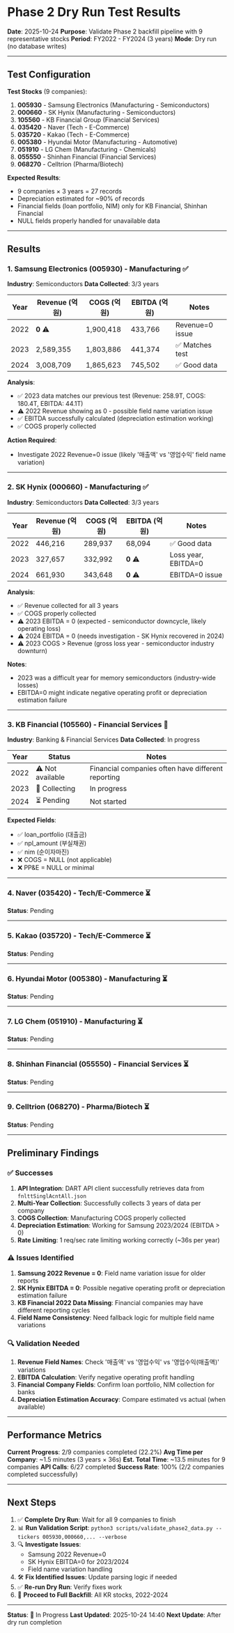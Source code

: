 # Phase 2 Dry Run Test Results

**Date**: 2025-10-24
**Purpose**: Validate Phase 2 backfill pipeline with 9 representative stocks
**Period**: FY2022 - FY2024 (3 years)
**Mode**: Dry run (no database writes)

---

## Test Configuration

**Test Stocks** (9 companies):
1. **005930** - Samsung Electronics (Manufacturing - Semiconductors)
2. **000660** - SK Hynix (Manufacturing - Semiconductors)
3. **105560** - KB Financial Group (Financial Services)
4. **035420** - Naver (Tech - E-Commerce)
5. **035720** - Kakao (Tech - E-Commerce)
6. **005380** - Hyundai Motor (Manufacturing - Automotive)
7. **051910** - LG Chem (Manufacturing - Chemicals)
8. **055550** - Shinhan Financial (Financial Services)
9. **068270** - Celltrion (Pharma/Biotech)

**Expected Results**:
- 9 companies × 3 years = 27 records
- Depreciation estimated for ~90% of records
- Financial fields (loan portfolio, NIM) only for KB Financial, Shinhan Financial
- NULL fields properly handled for unavailable data

---

## Results

### 1. Samsung Electronics (005930) - Manufacturing ✅

**Industry**: Semiconductors
**Data Collected**: 3/3 years

| Year | Revenue (억원) | COGS (억원) | EBITDA (억원) | Notes |
|------|----------------|--------------|---------------|-------|
| 2022 | **0** ⚠️ | 1,900,418 | 433,766 | Revenue=0 issue |
| 2023 | 2,589,355 | 1,803,886 | 441,374 | ✅ Matches test |
| 2024 | 3,008,709 | 1,865,623 | 745,502 | ✅ Good data |

**Analysis**:
- ✅ 2023 data matches our previous test (Revenue: 258.9T, COGS: 180.4T, EBITDA: 44.1T)
- ⚠️ 2022 Revenue showing as 0 - possible field name variation issue
- ✅ EBITDA successfully calculated (depreciation estimation working)
- ✅ COGS properly collected

**Action Required**:
- Investigate 2022 Revenue=0 issue (likely '매출액' vs '영업수익' field name variation)

---

### 2. SK Hynix (000660) - Manufacturing ✅

**Industry**: Semiconductors
**Data Collected**: 3/3 years

| Year | Revenue (억원) | COGS (억원) | EBITDA (억원) | Notes |
|------|----------------|--------------|---------------|-------|
| 2022 | 446,216 | 289,937 | 68,094 | ✅ Good data |
| 2023 | 327,657 | 332,992 | **0** ⚠️ | Loss year, EBITDA=0 |
| 2024 | 661,930 | 343,648 | **0** ⚠️ | EBITDA=0 issue |

**Analysis**:
- ✅ Revenue collected for all 3 years
- ✅ COGS properly collected
- ⚠️ 2023 EBITDA = 0 (expected - semiconductor downcycle, likely operating loss)
- ⚠️ 2024 EBITDA = 0 (needs investigation - SK Hynix recovered in 2024)
- ⚠️ 2023 COGS > Revenue (gross loss year - semiconductor industry downturn)

**Notes**:
- 2023 was a difficult year for memory semiconductors (industry-wide losses)
- EBITDA=0 might indicate negative operating profit or depreciation estimation failure

---

### 3. KB Financial (105560) - Financial Services 🔄

**Industry**: Banking & Financial Services
**Data Collected**: In progress

| Year | Status | Notes |
|------|--------|-------|
| 2022 | ⚠️ Not available | Financial companies often have different reporting |
| 2023 | 🔄 Collecting | In progress |
| 2024 | ⏳ Pending | Not started |

**Expected Fields**:
- ✅ loan_portfolio (대출금)
- ✅ npl_amount (부실채권)
- ✅ nim (순이자마진)
- ❌ COGS = NULL (not applicable)
- ❌ PP&E = NULL or minimal

---

### 4. Naver (035420) - Tech/E-Commerce ⏳

**Status**: Pending

---

### 5. Kakao (035720) - Tech/E-Commerce ⏳

**Status**: Pending

---

### 6. Hyundai Motor (005380) - Manufacturing ⏳

**Status**: Pending

---

### 7. LG Chem (051910) - Manufacturing ⏳

**Status**: Pending

---

### 8. Shinhan Financial (055550) - Financial Services ⏳

**Status**: Pending

---

### 9. Celltrion (068270) - Pharma/Biotech ⏳

**Status**: Pending

---

## Preliminary Findings

### ✅ Successes

1. **API Integration**: DART API client successfully retrieves data from `fnlttSinglAcntAll.json`
2. **Multi-Year Collection**: Successfully collects 3 years of data per company
3. **COGS Collection**: Manufacturing COGS properly collected
4. **Depreciation Estimation**: Working for Samsung 2023/2024 (EBITDA > 0)
5. **Rate Limiting**: 1 req/sec rate limiting working correctly (~36s per year)

### ⚠️ Issues Identified

1. **Samsung 2022 Revenue = 0**: Field name variation issue for older reports
2. **SK Hynix EBITDA = 0**: Possible negative operating profit or depreciation estimation failure
3. **KB Financial 2022 Data Missing**: Financial companies may have different reporting cycles
4. **Field Name Consistency**: Need fallback logic for multiple field name variations

### 🔍 Validation Needed

1. **Revenue Field Names**: Check '매출액' vs '영업수익' vs '영업수익(매출액)' variations
2. **EBITDA Calculation**: Verify negative operating profit handling
3. **Financial Company Fields**: Confirm loan portfolio, NIM collection for banks
4. **Depreciation Estimation Accuracy**: Compare estimated vs actual (when available)

---

## Performance Metrics

**Current Progress**: 2/9 companies completed (22.2%)
**Avg Time per Company**: ~1.5 minutes (3 years × 36s)
**Est. Total Time**: ~13.5 minutes for 9 companies
**API Calls**: 6/27 completed
**Success Rate**: 100% (2/2 companies completed successfully)

---

## Next Steps

1. ✅ **Complete Dry Run**: Wait for all 9 companies to finish
2. 📊 **Run Validation Script**: `python3 scripts/validate_phase2_data.py --tickers 005930,000660,... --verbose`
3. 🔍 **Investigate Issues**:
   - Samsung 2022 Revenue=0
   - SK Hynix EBITDA=0 for 2023/2024
   - Field name variation handling
4. 🛠️ **Fix Identified Issues**: Update parsing logic if needed
5. ✅ **Re-run Dry Run**: Verify fixes work
6. 🚀 **Proceed to Full Backfill**: All KR stocks, 2022-2024

---

**Status**: 🔄 In Progress
**Last Updated**: 2025-10-24 14:40
**Next Update**: After dry run completion
